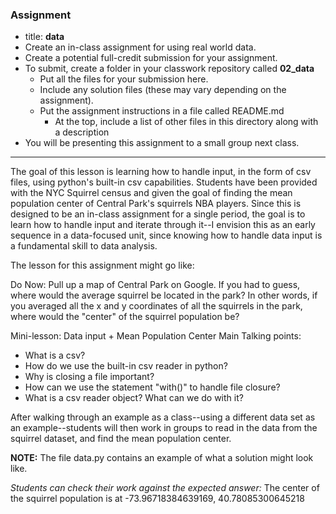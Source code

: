 ### Assignment
  * title: **data**
  * Create an in-class assignment for using real world data.
  * Create a potential full-credit submission for your assignment.
  * To submit, create a folder in your classwork repository called **02_data**
    - Put all the files for your submission here.
    - Include any solution files (these may vary depending on the assignment).
    - Put the assignment instructions in a file called README.md
      - At the top, include a list of other files in this directory along with a description
  * You will be presenting this assignment to a small group next class.

---
The goal of this lesson is learning how to handle input, in the form of csv files,
using python's built-in csv capabilities. Students have been provided with the NYC Squirrel census 
and given the goal of finding the mean population center of Central Park's squirrels
NBA players. Since this is designed to be an in-class assignment for a single period,
the goal is to learn how to handle input and iterate through it--I envision this as an early sequence in a data-focused
unit, since knowing how to handle data input is a fundamental skill to data analysis.

The lesson for this assignment might go like:

Do Now: Pull up a map of Central Park on Google. If you had to guess, where would the average squirrel
be located in the park? In other words, if you averaged all the x and y coordinates of all the squirrels in the park,
where would the "center" of the squirrel population be? 

Mini-lesson: Data input + Mean Population Center
Main Talking points:
+ What is a csv?
+ How do we use the built-in csv reader in python?
+ Why is closing a file important?
+ How can we use the statement "with()" to handle file closure?
+ What is a csv reader object? What can we do with it? 

After walking through an example as a class--using a different data set as an example--students will then work in groups to
read in the data from the squirrel dataset, and find the mean population center. 

**NOTE:** The file data.py contains an example of what a solution might look like.

*Students can check their work against the expected answer:*
The center of the squirrel population is at -73.96718384639169, 40.78085300645218
